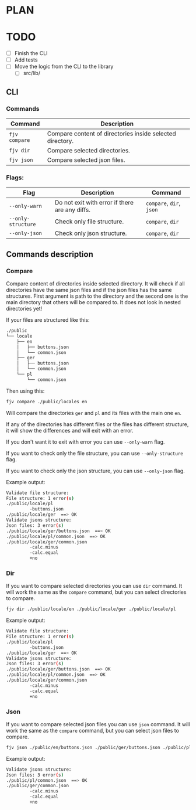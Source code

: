 # PLAN

# TODO

- [ ] Finish the CLI
- [ ] Add tests
- [ ] Move the logic from the CLI to the library
  - [ ] src/lib/

## CLI

### Commands

| Command       | Description                                               |
| ------------- | --------------------------------------------------------- |
| `fjv compare` | Compare content of directories inside selected directory. |
| `fjv dir`     | Compare selected directories.                             |
| `fjv json`    | Compare selected json files.                              |

### Flags:

| Flag               | Description                                    | Command                  |
| ------------------ | ---------------------------------------------- | ------------------------ |
| `--only-warn`      | Do not exit with error if there are any diffs. | `compare`, `dir`, `json` |
| `--only-structure` | Check only file structure.                     | `compare`, `dir`         |
| `--only-json`      | Check only json structure.                     | `compare`, `dir`         |

## Commands description

### Compare

Compare content of directories inside selected directory. It will check if all directories have the same json files and if the json files has the same structures. First argument is path to the directory and the second one is the main directory that others will be compared to. It does not look in nested directories yet!

If your files are structured like this:

```bash
./public
└── locale
    ├── en
    │   ├── buttons.json
    │   └── common.json
    ├── ger
    │   ├── buttons.json
    │   └── common.json
    └── pl
        └── common.json

```

Then using this:

```bash
fjv compare ./public/locales en
```

Will compare the directories `ger` and `pl` and its files with the main one `en`.

If any of the directories has different files or the files has different structure, it will show the differences and will exit with an error.

If you don't want it to exit with error you can use `--only-warn` flag.

If you want to check only the file structure, you can use `--only-structure` flag.

If you want to check only the json structure, you can use `--only-json` flag.

Example output:

```bash
Validate file structure:
File structure: 1 error(s)
./public/locale/pl
         -buttons.json
./public/locale/ger  ==> OK
Validate jsons structure:
Json files: 3 error(s)
./public/locale/ger/buttons.json  ==> OK
./public/locale/pl/common.json  ==> OK
./public/locale/ger/common.json
         -calc.minus
         -calc.equal
         +no
```

### Dir

If you want to compare selected directories you can use `dir` command. It will work the same as the `compare` command, but you can select directories to compare.

```bash
fjv dir ./public/locale/en ./public/locale/ger ./public/locale/pl
```

Example output:

```bash
Validate file structure:
File structure: 1 error(s)
./public/locale/pl
         -buttons.json
./public/locale/ger  ==> OK
Validate jsons structure:
Json files: 3 error(s)
./public/locale/ger/buttons.json  ==> OK
./public/locale/pl/common.json  ==> OK
./public/locale/ger/common.json
         -calc.minus
         -calc.equal
         +no
```

### Json

If you want to compare selected json files you can use `json` command. It will work the same as the `compare` command, but you can select json files to compare.

```bash
fjv json ./public/en/buttons.json ./public/ger/buttons.json ./public/pl/buttons.json
```

Example output:

```bash
Validate jsons structure:
Json files: 3 error(s)
./public/pl/common.json  ==> OK
./public/ger/common.json
         -calc.minus
         -calc.equal
         +no
```
